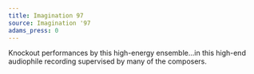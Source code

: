 ```yaml
---
title: Imagination 97
source: Imagination '97
adams_press: 0
---
```

Knockout performances by this high-energy ensemble...in this high-end audiophile recording supervised by many of the composers.